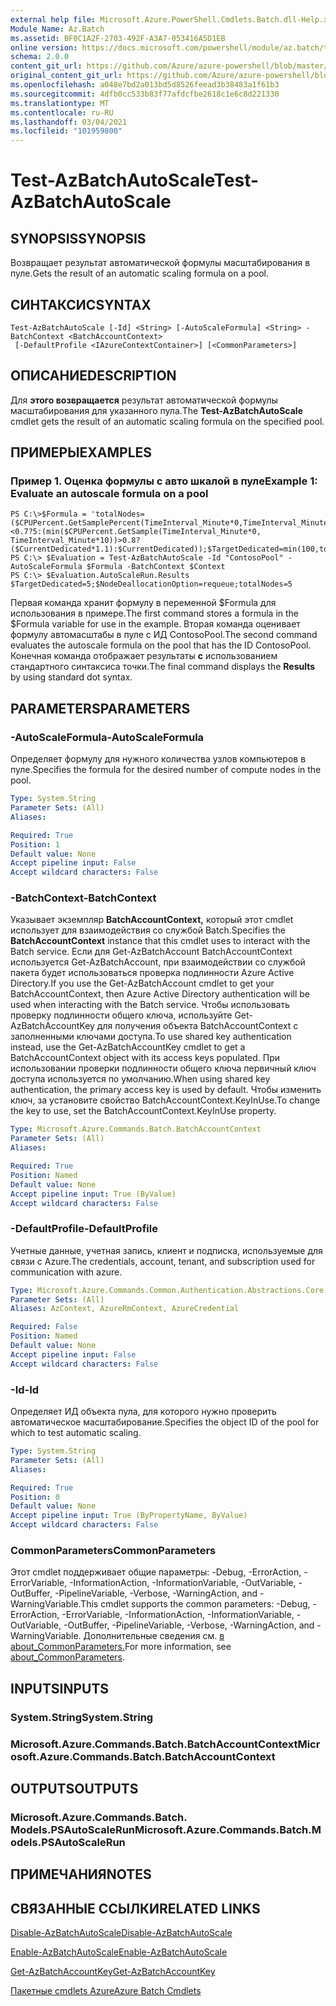 ```yaml
---
external help file: Microsoft.Azure.PowerShell.Cmdlets.Batch.dll-Help.xml
Module Name: Az.Batch
ms.assetid: BF0C1A2F-2703-492F-A3A7-053416A5D1EB
online version: https://docs.microsoft.com/powershell/module/az.batch/test-azbatchautoscale
schema: 2.0.0
content_git_url: https://github.com/Azure/azure-powershell/blob/master/src/Batch/Batch/help/Test-AzBatchAutoScale.md
original_content_git_url: https://github.com/Azure/azure-powershell/blob/master/src/Batch/Batch/help/Test-AzBatchAutoScale.md
ms.openlocfilehash: a048e7bd2a013bd5d8526feead3b38483a1f61b3
ms.sourcegitcommit: 4dfb0cc533b83f77afdcfbe2618c1e6c8d221330
ms.translationtype: MT
ms.contentlocale: ru-RU
ms.lasthandoff: 03/04/2021
ms.locfileid: "101959800"
---
```

# <span data-ttu-id="31546-101">Test-AzBatchAutoScale</span><span class="sxs-lookup"><span data-stu-id="31546-101">Test-AzBatchAutoScale</span></span>

## <span data-ttu-id="31546-102">SYNOPSIS</span><span class="sxs-lookup"><span data-stu-id="31546-102">SYNOPSIS</span></span>
<span data-ttu-id="31546-103">Возвращает результат автоматической формулы масштабирования в пуле.</span><span class="sxs-lookup"><span data-stu-id="31546-103">Gets the result of an automatic scaling formula on a pool.</span></span>

## <span data-ttu-id="31546-104">СИНТАКСИС</span><span class="sxs-lookup"><span data-stu-id="31546-104">SYNTAX</span></span>

```
Test-AzBatchAutoScale [-Id] <String> [-AutoScaleFormula] <String> -BatchContext <BatchAccountContext>
 [-DefaultProfile <IAzureContextContainer>] [<CommonParameters>]
```

## <span data-ttu-id="31546-105">ОПИСАНИЕ</span><span class="sxs-lookup"><span data-stu-id="31546-105">DESCRIPTION</span></span>
<span data-ttu-id="31546-106">Для **этого возвращается** результат автоматической формулы масштабирования для указанного пула.</span><span class="sxs-lookup"><span data-stu-id="31546-106">The **Test-AzBatchAutoScale** cmdlet gets the result of an automatic scaling formula on the specified pool.</span></span>

## <span data-ttu-id="31546-107">ПРИМЕРЫ</span><span class="sxs-lookup"><span data-stu-id="31546-107">EXAMPLES</span></span>

### <span data-ttu-id="31546-108">Пример 1. Оценка формулы с авто шкалой в пуле</span><span class="sxs-lookup"><span data-stu-id="31546-108">Example 1: Evaluate an autoscale formula on a pool</span></span>
```
PS C:\>$Formula = 'totalNodes=($CPUPercent.GetSamplePercent(TimeInterval_Minute*0,TimeInterval_Minute*10)<0.7?5:(min($CPUPercent.GetSample(TimeInterval_Minute*0, TimeInterval_Minute*10))>0.8?($CurrentDedicated*1.1):$CurrentDedicated));$TargetDedicated=min(100,totalNodes);';
PS C:\> $Evaluation = Test-AzBatchAutoScale -Id "ContosoPool" -AutoScaleFormula $Formula -BatchContext $Context
PS C:\> $Evaluation.AutoScaleRun.Results
$TargetDedicated=5;$NodeDeallocationOption=requeue;totalNodes=5
```

<span data-ttu-id="31546-109">Первая команда хранит формулу в переменной $Formula для использования в примере.</span><span class="sxs-lookup"><span data-stu-id="31546-109">The first command stores a formula in the $Formula variable for use in the example.</span></span>
<span data-ttu-id="31546-110">Вторая команда оценивает формулу автомасштабы в пуле с ИД ContosoPool.</span><span class="sxs-lookup"><span data-stu-id="31546-110">The second command evaluates the autoscale formula on the pool that has the ID ContosoPool.</span></span>
<span data-ttu-id="31546-111">Конечная команда отображает результаты **с** использованием стандартного синтаксиса точки.</span><span class="sxs-lookup"><span data-stu-id="31546-111">The final command displays the **Results** by using standard dot syntax.</span></span>

## <span data-ttu-id="31546-112">PARAMETERS</span><span class="sxs-lookup"><span data-stu-id="31546-112">PARAMETERS</span></span>

### <span data-ttu-id="31546-113">-AutoScaleFormula</span><span class="sxs-lookup"><span data-stu-id="31546-113">-AutoScaleFormula</span></span>
<span data-ttu-id="31546-114">Определяет формулу для нужного количества узлов компьютеров в пуле.</span><span class="sxs-lookup"><span data-stu-id="31546-114">Specifies the formula for the desired number of compute nodes in the pool.</span></span>

```yaml
Type: System.String
Parameter Sets: (All)
Aliases:

Required: True
Position: 1
Default value: None
Accept pipeline input: False
Accept wildcard characters: False
```

### <span data-ttu-id="31546-115">-BatchContext</span><span class="sxs-lookup"><span data-stu-id="31546-115">-BatchContext</span></span>
<span data-ttu-id="31546-116">Указывает экземпляр **BatchAccountContext,** который этот cmdlet использует для взаимодействия со службой Batch.</span><span class="sxs-lookup"><span data-stu-id="31546-116">Specifies the **BatchAccountContext** instance that this cmdlet uses to interact with the Batch service.</span></span>
<span data-ttu-id="31546-117">Если для Get-AzBatchAccount BatchAccountContext используется Get-AzBatchAccount, при взаимодействии со службой пакета будет использоваться проверка подлинности Azure Active Directory.</span><span class="sxs-lookup"><span data-stu-id="31546-117">If you use the Get-AzBatchAccount cmdlet to get your BatchAccountContext, then Azure Active Directory authentication will be used when interacting with the Batch service.</span></span> <span data-ttu-id="31546-118">Чтобы использовать проверку подлинности общего ключа, используйте Get-AzBatchAccountKey для получения объекта BatchAccountContext с заполненными ключами доступа.</span><span class="sxs-lookup"><span data-stu-id="31546-118">To use shared key authentication instead, use the Get-AzBatchAccountKey cmdlet to get a BatchAccountContext object with its access keys populated.</span></span> <span data-ttu-id="31546-119">При использовании проверки подлинности общего ключа первичный ключ доступа используется по умолчанию.</span><span class="sxs-lookup"><span data-stu-id="31546-119">When using shared key authentication, the primary access key is used by default.</span></span> <span data-ttu-id="31546-120">Чтобы изменить ключ, за установите свойство BatchAccountContext.KeyInUse.</span><span class="sxs-lookup"><span data-stu-id="31546-120">To change the key to use, set the BatchAccountContext.KeyInUse property.</span></span>

```yaml
Type: Microsoft.Azure.Commands.Batch.BatchAccountContext
Parameter Sets: (All)
Aliases:

Required: True
Position: Named
Default value: None
Accept pipeline input: True (ByValue)
Accept wildcard characters: False
```

### <span data-ttu-id="31546-121">-DefaultProfile</span><span class="sxs-lookup"><span data-stu-id="31546-121">-DefaultProfile</span></span>
<span data-ttu-id="31546-122">Учетные данные, учетная запись, клиент и подписка, используемые для связи с Azure.</span><span class="sxs-lookup"><span data-stu-id="31546-122">The credentials, account, tenant, and subscription used for communication with azure.</span></span>

```yaml
Type: Microsoft.Azure.Commands.Common.Authentication.Abstractions.Core.IAzureContextContainer
Parameter Sets: (All)
Aliases: AzContext, AzureRmContext, AzureCredential

Required: False
Position: Named
Default value: None
Accept pipeline input: False
Accept wildcard characters: False
```

### <span data-ttu-id="31546-123">-Id</span><span class="sxs-lookup"><span data-stu-id="31546-123">-Id</span></span>
<span data-ttu-id="31546-124">Определяет ИД объекта пула, для которого нужно проверить автоматическое масштабирование.</span><span class="sxs-lookup"><span data-stu-id="31546-124">Specifies the object ID of the pool for which to test automatic scaling.</span></span>

```yaml
Type: System.String
Parameter Sets: (All)
Aliases:

Required: True
Position: 0
Default value: None
Accept pipeline input: True (ByPropertyName, ByValue)
Accept wildcard characters: False
```

### <span data-ttu-id="31546-125">CommonParameters</span><span class="sxs-lookup"><span data-stu-id="31546-125">CommonParameters</span></span>
<span data-ttu-id="31546-126">Этот cmdlet поддерживает общие параметры: -Debug, -ErrorAction, -ErrorVariable, -InformationAction, -InformationVariable, -OutVariable, -OutBuffer, -PipelineVariable, -Verbose, -WarningAction, and -WarningVariable.</span><span class="sxs-lookup"><span data-stu-id="31546-126">This cmdlet supports the common parameters: -Debug, -ErrorAction, -ErrorVariable, -InformationAction, -InformationVariable, -OutVariable, -OutBuffer, -PipelineVariable, -Verbose, -WarningAction, and -WarningVariable.</span></span> <span data-ttu-id="31546-127">Дополнительные сведения см. [в about_CommonParameters.](http://go.microsoft.com/fwlink/?LinkID=113216)</span><span class="sxs-lookup"><span data-stu-id="31546-127">For more information, see [about_CommonParameters](http://go.microsoft.com/fwlink/?LinkID=113216).</span></span>

## <span data-ttu-id="31546-128">INPUTS</span><span class="sxs-lookup"><span data-stu-id="31546-128">INPUTS</span></span>

### <span data-ttu-id="31546-129">System.String</span><span class="sxs-lookup"><span data-stu-id="31546-129">System.String</span></span>

### <span data-ttu-id="31546-130">Microsoft.Azure.Commands.Batch.BatchAccountContext</span><span class="sxs-lookup"><span data-stu-id="31546-130">Microsoft.Azure.Commands.Batch.BatchAccountContext</span></span>

## <span data-ttu-id="31546-131">OUTPUTS</span><span class="sxs-lookup"><span data-stu-id="31546-131">OUTPUTS</span></span>

### <span data-ttu-id="31546-132">Microsoft.Azure.Commands.Batch. Models.PSAutoScaleRun</span><span class="sxs-lookup"><span data-stu-id="31546-132">Microsoft.Azure.Commands.Batch.Models.PSAutoScaleRun</span></span>

## <span data-ttu-id="31546-133">ПРИМЕЧАНИЯ</span><span class="sxs-lookup"><span data-stu-id="31546-133">NOTES</span></span>

## <span data-ttu-id="31546-134">СВЯЗАННЫЕ ССЫЛКИ</span><span class="sxs-lookup"><span data-stu-id="31546-134">RELATED LINKS</span></span>

[<span data-ttu-id="31546-135">Disable-AzBatchAutoScale</span><span class="sxs-lookup"><span data-stu-id="31546-135">Disable-AzBatchAutoScale</span></span>](./Disable-AzBatchAutoScale.md)

[<span data-ttu-id="31546-136">Enable-AzBatchAutoScale</span><span class="sxs-lookup"><span data-stu-id="31546-136">Enable-AzBatchAutoScale</span></span>](./Enable-AzBatchAutoScale.md)

[<span data-ttu-id="31546-137">Get-AzBatchAccountKey</span><span class="sxs-lookup"><span data-stu-id="31546-137">Get-AzBatchAccountKey</span></span>](./Get-AzBatchAccountKey.md)

[<span data-ttu-id="31546-138">Пакетные cmdlets Azure</span><span class="sxs-lookup"><span data-stu-id="31546-138">Azure Batch Cmdlets</span></span>](/powershell/module/Az.Batch/)
